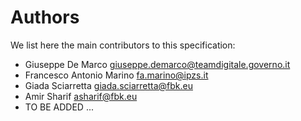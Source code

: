 # Authors

We list here the main contributors to this specification:

* Giuseppe De Marco <giuseppe.demarco@teamdigitale.governo.it>
* Francesco Antonio Marino <fa.marino@ipzs.it>
* Giada Sciarretta <giada.sciarretta@fbk.eu>
* Amir Sharif <asharif@fbk.eu>
*  TO BE ADDED ...
